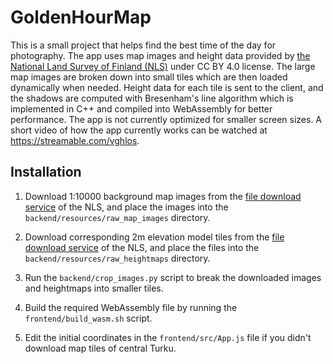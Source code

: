 # GoldenHourMap

This is a small project that helps find the best time of the day for photography. The app uses map images and height data provided by [the National Land Survey of Finland (NLS)](https://www.maanmittauslaitos.fi/) under CC BY 4.0 license. The large map images are broken down into small tiles which are then loaded dynamically when needed. Height data for each tile is sent to the client, and the shadows are computed with Bresenham's line algorithm which is implemented in C++ and compiled into WebAssembly for better performance. The app is not currently optimized for smaller screen sizes. A short video of how the app currently works can be watched at https://streamable.com/vghlos.

## Installation

1. Download 1:10000 background map images from the [file download service](https://www.maanmittauslaitos.fi/en/e-services/open-data-file-download-service) of the NLS, and place the images into the `backend/resources/raw_map_images` directory.

2. Download corresponding 2m elevation model tiles from the [file download service](https://www.maanmittauslaitos.fi/en/e-services/open-data-file-download-service) of the NLS, and place the files into the `backend/resources/raw_heightmaps` directory.

3. Run the `backend/crop_images.py` script to break the downloaded images and heightmaps into smaller tiles.

4. Build the required WebAssembly file by running the `frontend/build_wasm.sh` script.

5. Edit the initial coordinates in the `frontend/src/App.js` file if you didn't download map tiles of central Turku.